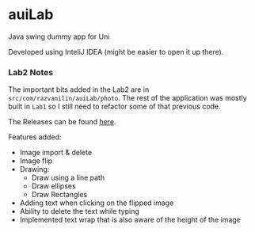 # auiLab
Java swing dummy app for Uni

Developed using InteliJ IDEA (might be easier to open it up there).

### Lab2 Notes

The important bits added in the Lab2 are in `src/com/razvanilin/auiLab/photo`. The rest of the application was mostly built in `Lab1` so I still need to refactor some of that previous code.

The Releases can be found [here](https://github.com/razvanilin/auiLab/releases).

Features added:

* Image import & delete
* Image flip
* Drawing:
    * Draw using a line path
    * Draw ellipses
    * Draw Rectangles
* Adding text when clicking on the flipped image
* Ability to delete the text while typing
* Implemented text wrap that is also aware of the height of the image
